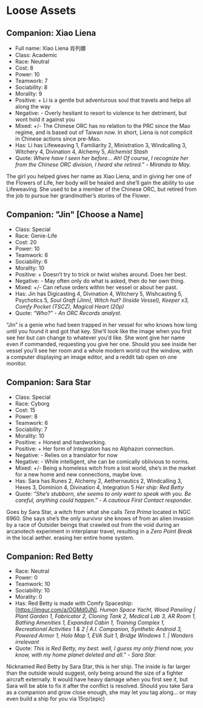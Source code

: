 # Loose Assets

## Companion: Xiao Liena
- Full name: Xiao Liena 肖列娜
- Class: Academic
- Race: Neutral
- Cost: 8
- Power: 10
- Teamwork: 7
- Sociability: 8
- Morality: 9
- Positive: + Li is a gentle but adventurous soul that travels and helps all along the way
- Negative: - Overly hesitant to resort to violence to her detriment, but wont hold it against you
- Mixed: +/- The Chinese ORC has no relation to the PRC since the Mao regime, and is based out of Taiwan now. In short, Liena is not complicit in Chinese actions since pre-Mao.
- Has: Li has Lifeweaving 1, Familiarity 2, Ministration 3, Windcalling 3, Witchery 4, Divination 4, Alchemy 5, _Alchemist Stash_
- Quote: _*Where have I seen her before... Ah! Of course, I recognize her from the Chinese ORC division, I heard she retired.” - Miranda to May.*_

The girl you helped gives her name as Xiao Liena, and in giving her one of the Flowers of Life, her body will be healed and she’ll gain the ability to use Lifeweaving. She used to be a member of the Chinese ORC, but retired from the job to pursue her grandmother’s stories of the Flower.


## Companion: "Jin" [Choose a Name]
- Class: Special
- Race: Genie-Life
- Cost: 20
- Power: 10
- Teamwork: 6
- Sociability: 6
- Morality: 10
- Positive: + Doesn’t try to trick or twist wishes around. Does her best.
- Negative: - May often only do what is asked, then do her own thing.
- Mixed: +/- Can refuse orders within her vessel or about her past.
- Has: Jin has Digicasting 4, Divination 4, Witchery 5, Wishcasting 5, Psychotics 5, _Soul Graft (Jinn), Witch hut? (Inside Vessel), Keeper x3, Comfy Pocket (TSCZ), Magical Heart (20p)_
- Quote: _*“Who?” - An ORC Records analyst.*_

“Jin” is a genie who had been trapped in her vessel for who knows how long until you found it and got that key. She’ll look like the image when you first see her but can change to whatever you’d like. She wont give her name even if commanded, requesting you give her one. Should you see inside her vessel you’ll see her room and a whole modern world out the window, with a computer displaying an image editor, and a reddit tab open on one monitor.


## Companion: Sara Star
- Class: Special
- Race: Cyborg
- Cost: 15
- Power: 8
- Teamwork: 6
- Sociability: 7
- Morality: 10
- Positive: + Honest and hardworking.
- Positive: + Her form of Integration has no Alphazon connection.
- Negative: - Relies on a translator for now
- Negative: - While intelligent, she can be comically oblivious to norms.
- Mixed: +/- Being a homeless witch from a lost world, she’s in the market for a new home and new connections, maybe love.
- Has: Sara has Runes 2, Alchemy 2, Aethernautics 2, Windcalling 3, Hexes 3, Dominion 4, Divination 4, Integration 5 _Her ship: Red Betty_
- Quote: _*“She’s stubborn, she seems to only want to speak with you. Be careful, anything could happen.” - A cautious First Contact responder.*_

Goes by Sara Star, a witch from what she calls _Tera Prima_ located in NGC 6960. She says she’s the only survivor she knows of from an alien invasion by a race of Outsider beings that crawled out from the void during an arcanotech experiment in interplanar travel, resulting in a _Zero Point Break_ in the local aether. erasing her entire home system.


## Companion: Red Betty
- Race: Neutral
- Power: 0
- Teamwork: 10
- Sociability: 10
- Morality: 0
- Has: Red Betty is made with Comfy Spaceship: [https://imgur.com/a/OGMd0JN]. *_Human Space Yacht, Wood Paneling | Plant Garden 1, Fabricator 2, Cloning Tank 2, Medical Lab 3, AR Room 1, Bathing Amenities 1, Expanded Cabin 1, Training Complex 1, Recreational Activities 1 & 2 | A.I. Companion, Synthetic Android 3, Powered Armor 1, Holo Map 1, EVA Suit 1, Bridge Windows 1. | Wonders irrelevant_*
- Quote: _*This is Red Betty, my best. well, I guess my only friend now, you know, with my home planet deleted and all.” - Sara Star.*_

Nicknamed Red Betty by Sara Star, this is her ship. The inside is far larger than the outside would suggest, only being around the size of a fighter aircraft externally. It would have heavy damage when you first see it, but Sara will be able to fix it after the conflict is resolved. Should you take Sara as a companion and grow close enough, she may let you tag along... or may even build a ship for you via 15rp/(epic)
